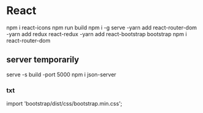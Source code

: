 # React
npm i react-icons
npm run build
npm i -g serve
-yarn add react-router-dom
-yarn add redux react-redux
-yarn add react-bootstrap bootstrap
npm i react-router-dom

## server temporarily
serve -s build -port 5000
npm i json-server

### txt
import 'bootstrap/dist/css/bootstrap.min.css';

